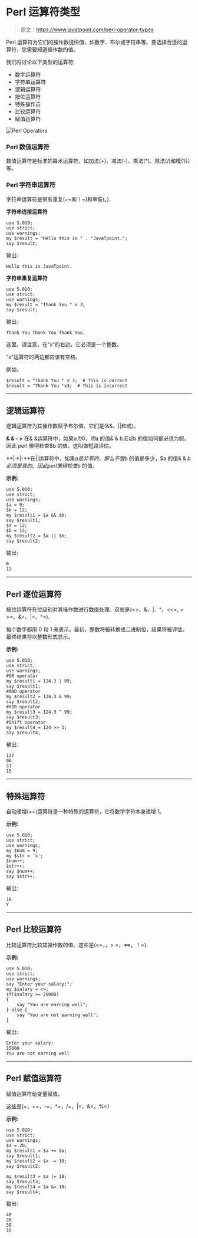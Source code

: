 # Perl 运算符类型

> 原文：<https://www.javatpoint.com/perl-operator-types>

Perl 运算符为它们的操作数提供值，如数字、布尔或字符串等。要选择合适的运算符，您需要知道操作数的值。

我们将讨论以下类型的运算符:

*   数字运算符
*   字符串运算符
*   逻辑运算符
*   按位运算符
*   特殊操作员
*   比较运算符
*   赋值运算符

![Perl Operators](img/6f74ee809229b1062808e4f43a1cd12a.png)

### Perl 数值运算符

数值运算符是标准的算术运算符，如加法(+)、减法(-)、乘法(*)、除法(/)和模(%)等。

### Perl 字符串运算符

字符串运算符是带有重复(=~和！~)和串联(。).

**字符串连接运算符**

```
use 5.010;
use strict;
use warnings;
my $result = "Hello this is " . "JavaTpoint.";
say $result;

```

输出:

```
Hello this is JavaTpoint.

```

**字符串重复运算符**

```
use 5.010;
use strict;
use warnings;
my $result = "Thank You " x 3;
say $result;

```

输出:

```
Thank You Thank You Thank You.

```

这里，请注意，在“x”的右边，它必须是一个整数。

“x”运算符的两边都应该有空格。

例如，

```
$result = "Thank You " x 3;  # This is correct
$result = "Thank You "x3;  # This is incorrect

```

* * *

## 逻辑运算符

逻辑运算符为其操作数赋予布尔值。它们是(&&、||和或)。

**& & - >** 在& &运算符中，如果$a 为 0，则$a 的值& & $b 无论$b 的值如何都必须为假。因此 perl 懒得检查$b 的值。这叫做短路评估。

**|->|-**在||运算符中，如果$a 是非零的，那么不管$b 的值是多少，$a 的值& & $b 必须是真的。因此 perl 懒得检查$b 的值。

**示例:**

```
use 5.010;
use strict;
use warnings;
$a = 0;
$b = 12;
my $result1 = $a && $b; 
say $result1;
$a = 12;
$b = 14;
my $result2 = $a || $b;
say $result2;

```

输出:

```
0
12

```

* * *

## Perl 逐位运算符

按位运算符在位级别对其操作数进行数值处理。这些是(<>、&、|、^、<<=, > >=、&=、|=、^=).

每个数字都用 0 和 1 来表示。最初，整数将被转换成二进制位，结果将被评估。最终结果将以整数形式显示。

**示例:**

```
use 5.010;
use strict;
use warnings;
#OR operator
my $result1 = 124.3 | 99;
say $result1;
#AND operator
my $result2 = 124.3 & 99;
say $result2;
#XOR operator
my $result3 = 124.3 ^ 99;
say $result3;
#Shift operator
my $result4 = 124 >> 3;
say $result4;

```

输出:

```
127
96
31
15

```

* * *

## 特殊运算符

自动递增(++)运算符是一种特殊的运算符，它将数字字符本身递增 1。

**示例:**

```
use 5.010;
use strict;
use warnings;
my $num = 9;
my $str = 'x';
$num++;
$str++;
say $num++;
say $str++;

```

输出:

```
10
Y

```

* * *

## Perl 比较运算符

比较运算符比较其操作数的值。这些是(==，，> =，<=>，！=).

**示例:**

```
use 5.010;
use strict;
use warnings;
say "Enter your salary:";
my $salary = <>;
if($salary >= 20000)
{
	say "You are earning well";
} else {
	say "You are not earning well";
}

```

输出:

```
Enter your salary:
15000
You are not earning well

```

* * *

## Perl 赋值运算符

赋值运算符给变量赋值。

这些是(=，+=，-=，*=，/=，|=，&=，%=)

**示例:**

```
use 5.010;
use strict;
use warnings;
$a = 20;
my $result1 = $a += $a;
say $result1;
my $result2 = $a -= 10;
say $result2;

my $result3 = $a |= 10;
say $result3;
my $result4 = $a &= 10;
say $result4;

```

输出:

```
40
30
30
10

```